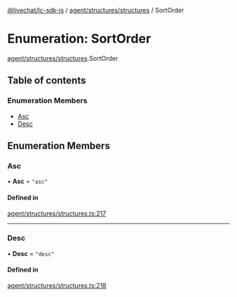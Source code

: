 [@livechat/lc-sdk-js](../README.md) / [agent/structures/structures](../modules/agent_structures_structures.md) / SortOrder

# Enumeration: SortOrder

[agent/structures/structures](../modules/agent_structures_structures.md).SortOrder

## Table of contents

### Enumeration Members

- [Asc](agent_structures_structures.SortOrder.md#asc)
- [Desc](agent_structures_structures.SortOrder.md#desc)

## Enumeration Members

### Asc

• **Asc** = ``"asc"``

#### Defined in

[agent/structures/structures.ts:217](https://github.com/livechat/lc-sdk-js/blob/5f5afdd/src/agent/structures/structures.ts#L217)

___

### Desc

• **Desc** = ``"desc"``

#### Defined in

[agent/structures/structures.ts:218](https://github.com/livechat/lc-sdk-js/blob/5f5afdd/src/agent/structures/structures.ts#L218)
